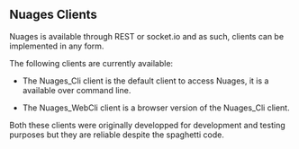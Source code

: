## Nuages Clients

Nuages is available through REST or socket.io and as such, clients can be implemented in any form. 

The following clients are currently available:

 * The Nuages_Cli client is the default client to access Nuages, it is a available over command line.

 * The Nuages_WebCli client is a browser version of the Nuages_Cli client.
 
 Both these clients were originally developped for development and testing purposes but they are reliable despite the spaghetti code.

